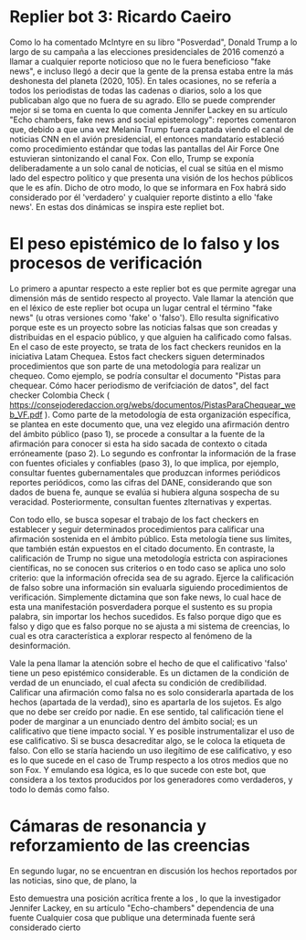 
# Replier bot 3: Ricardo Caeiro

Como lo ha comentado McIntyre en su libro "Posverdad", Donald Trump a lo largo de su campaña a las elecciones presidenciales de 2016 comenzó a llamar a cualquier reporte noticioso que no le fuera beneficioso "fake news", e incluso llegó a decir que la gente de la prensa estaba entre la más deshonesta del planeta (2020, 105). En tales ocasiones, no se refería a todos los periodistas de todas las cadenas o diarios, solo a los que publicaban algo que no fuera de su agrado. Ello se puede comprender mejor si se toma en cuenta lo que comenta Jennifer Lackey en su artículo "Echo chambers, fake news and social epistemology": reportes comentaron que, debido a que una vez Melania Trump fuera captada viendo el canal de noticias CNN en el avión presidencial, el entonces mandatario estableció como procedimiento estándar que todas las pantallas del Air Force One estuvieran sintonizando el canal Fox. Con ello, Trump se exponía deliberadamente a un solo canal de noticias, el cual se sitúa en el mismo lado del espectro político y que presenta una visión de los hechos públicos que le es afín. Dicho de otro modo, lo que se informara en Fox habrá sido considerado por él 'verdadero' y cualquier reporte distinto a ello 'fake news'. En estas dos dinámicas se inspira este repliet bot. 

# El peso epistémico de lo falso y los procesos de verificación

Lo primero a apuntar respecto a este replier bot es que permite agregar una dimensión más de sentido respecto al proyecto. Vale llamar la atención que en el léxico de este replier bot ocupa un lugar central el término "fake news" (u otras versiones como 'fake' o 'falso'). Ello resulta significativo porque este es un proyecto sobre las noticias falsas que son creadas y distribuidas en el espacio público, y que alguien ha calificado como falsas. En el caso de este proyecto, se trata de los fact checkers reunidos en la iniciativa Latam Chequea. Estos fact checkers siguen determinados procedimientos que son parte de una metodología para realizar un chequeo. Como ejemplo, se podría consultar el documento "Pistas para chequear. Cómo hacer periodismo de verifciación de datos", del fact checker Colombia Check ( https://consejoderedaccion.org/webs/documentos/PistasParaChequear_web_VF.pdf ). Como parte de la metodología de esta organización específica, se plantea en este documento que, una vez elegido una afirmación dentro del ámbito público (paso 1), se procede a consultar a la fuente de la afirmación para conocer si esta ha sido sacada de contexto o citada erróneamente (paso 2). Lo segundo es confrontar la información de la frase con fuentes oficiales y confiables (paso 3), lo que implica, por ejemplo, consultar fuentes gubernamentales que produzcan informes periódicos reportes periódicos, como las cifras del DANE, considerando que son dados de buena fe, aunque se evalúa si hubiera alguna sospecha de su veracidad. Posteriormente, consultan fuentes zlternativas y expertas.

Con todo ello, se busca sopesar el trabajo de los fact checkers en establecer y seguir determinados procedimientos para calificar una afirmación sostenida en el ámbito público. Esta metología tiene sus límites, que también están expuestos en el citado documento. En contraste, la calificación de Trump no sigue una metodología estricta con aspiraciones científicas, no se conocen sus criterios o en todo caso se aplica uno solo criterio: que la información ofrecida sea de su agrado. Ejerce la calificación de falso sobre una información sin evaluarla siguiendo procedimientos de verificación. Simplemente dictamina que son fake news, lo cual hace de esta una manifestación posverdadera porque el sustento es su propia palabra, sin importar los hechos sucedidos. Es falso porque digo que es falso y digo que es falso porque no se ajusta a mi sistema de creencias, lo cual es otra característica a explorar respecto al fenómeno de la desinformación.

Vale la pena llamar la atención sobre el hecho de que el calificativo 'falso' tiene un peso epistémico considerable. Es un dictamen de la condición de verdad de un enunciado, el cual afecta su condición de credibilidad. Calificar una afirmación como falsa no es solo considerarla apartada de los hechos (apartada de la verdad), sino es apartarla de los sujetos. Es algo que no debe ser creído por nadie. En ese sentido, tal calificación tiene el poder de marginar a un enunciado dentro del ámbito social; es un calificativo que tiene  impacto social. Y es posible instrumentalizar el uso de ese calificativo. Si se busca desacreditar algo, se le coloca la etiqueta de falso. Con ello se staría haciendo un uso ilegítimo de ese calificativo, y eso es lo que sucede en el caso de Trump respecto a los otros medios que no son Fox. Y emulando esa lógica, es lo que sucede con este bot, que considera a los textos producidos por los generadores como verdaderos, y todo lo demás como falso.  

# Cámaras de resonancia y reforzamiento de las creencias

En segundo lugar, no se encuentran en discusión los hechos reportados por las noticias, sino que, de plano, la

Esto demuestra una posición acrítica frente a los , lo que la investigador Jennifer Lackey, en su artículo "Echo-chambers"
dependencia de una fuente
Cualquier cosa que publique una determinada fuente será considerado cierto

